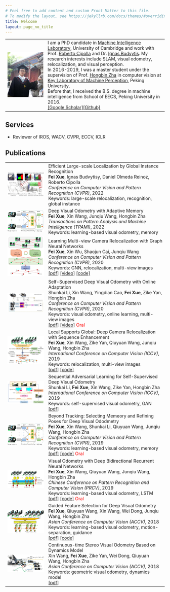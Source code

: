 ```yaml
---
# Feel free to add content and custom Front Matter to this file.
# To modify the layout, see https://jekyllrb.com/docs/themes/#overriding-theme-defaults
title: Welcome
layout: page_no_title
---
```

<table style="border:0px">
<tr style="border:0px">
	<td style="border:0px">
		<img src="assets/images/fei.JPG" width="600px"/>
	</td>
	<td style="border:0px">
		I am a PhD candidate in <a href="http://mi.eng.cam.ac.uk/">Machine Intelligence Laboratory</a>, University of Cambridge and work with Prof. <a href="https://mi.eng.cam.ac.uk/~cipolla/biography.htm"> Roberto Cipolla</a> and Dr. <a href="http://mi.eng.cam.ac.uk/~ib255/"> Ignas Budvytis</a>. My research interests include SLAM, visual odometry, relocalization, and visual perception.<br>
	    In 2016-2019, I was a master student under the supervision of Prof. <a href="http://www.cis.pku.edu.cn/vision/Visual&Robot/people/zha%20hongbin/zha%20hongbin.htm">Hongbin Zha</a> in computer vision at <a href="http://www.klmp.pku.edu.cn/">Key Laboratory of Machine Perception</a>, Peking University.<br>
		Before that, I received the B.S. degree in machine intelligence from School of EECS, Peking University in 2016.<br>
		<a href="https://scholar.google.ca/citations?user=G2sYDPkAAAAJ&hl=en">[Google Scholar]</a><a href="https://github.com/feixue94">[Github]</a>
	</td>
</tr>
</table>

## Services
* Reviewer of IROS, WACV, CVPR, ECCV, ICLR 


## Publications
<table style="border:0px">

<tr style="border:0px">
	<td style="border:0px">
		<img src="assets/images/lbr.JPG" width="200px"/>
	</td>
	<td style="border:0px">
		Efficient Large-scale Localization by Global Instance Recognition<br>
		<b>Fei Xue</b>, Ignas Budvytisy, Daniel Olmeda Reinoz, Roberto Cipolla<br>
		<i>Conference on Computer Vision and Pattern Recognition (CVPR)</i>, 2022<br>
		Keywords: large-scale relocalization, recognition, global instance<br>
	</td>
</tr>

<tr style="border:0px">
	<td style="border:0px">
		<img src="assets/images/beyondtracking.jpg" width="200px"/>
	</td>
	<td style="border:0px">
		Deep Visual Odometry with Adaptive Memory<br>
		<b>Fei Xue</b>, Xin Wang, Junqiu Wang, Hongbin Zha<br>
		<i>Transactions on Pattern Analysis and Machine Intelligence (TPAMI)</i>, 2022<br>
		Keywords: learning-based visual odometry, memory<br>
	</td>
</tr>

<tr style="border:0px">
	<td style="border:0px">
		<img src="assets/images/glnet.JPG" width="200px"/>
	</td>
	<td style="border:0px">
		Learning Multi-view Camera Relocalization with Graph Neural Networks<br>
		<b>Fei Xue</b>, Xin Wu, Shaojun Cai, Junqiu Wang<br>
		<i>Conference on Computer Vision and Pattern Recognition (CVPR)</i>, 2020<br>
		Keywords: GNN, relocalization, multi-view images<br>
		<a href="https://openaccess.thecvf.com/content_CVPR_2020/papers/Xue_Learning_Multi-View_Camera_Relocalization_With_Graph_Neural_Networks_CVPR_2020_paper.pdf">[pdf]</a>
		<a href="https://www.youtube.com/watch?v=WJ4b3fVNHLo">[video]</a>
		<a href="https://feixue94.github.io/">[code]</a>
	</td>
</tr>

<tr style="border:0px">
	<td style="border:0px">
		<img src="assets/images/online.JPG" width="200px"/>
	</td>
	<td style="border:0px">
		Self-Supervised Deep Visual Odometry with Online Adaptation<br>
		Shunkai Li, Xin Wang, Yingdian Cao, <b>Fei Xue</b>,  Zike Yan, Hongbin Zha<br>
		<i>Conference on Computer Vision and Pattern Recognition (CVPR)</i>, 2020<br>
		Keywords: visual odometry, online learning, multi-view images<br>
		<a href="https://arxiv.org/pdf/2005.06136.pdf">[pdf]</a>
		<a href="https://www.youtube.com/watch?v=yK9M5giH84w">[video]</a>
		<span style="color:red">Oral</span>
	</td>
</tr>


<tr style="border:0px">
	<td style="border:0px">
		<img src="assets/images/local.JPG" width="200px"/>
	</td>
	<td style="border:0px">
		Local Supports Global: Deep Camera Relocalization with Sequence Enhancement<br>
		<b>Fei Xue</b>, Xin Wang, Zike Yan, Qiuyuan Wang, Junqiu Wang, Hongbin Zha<br>
		<i>International Conference on Computer Vision (ICCV)</i>, 2019<br>
		Keywords: relocalization, multi-view images<br>
		<a href="https://arxiv.org/pdf/1908.04391.pdf">[pdf]</a>
		<a href="https://feixue94.github.io/">[code]</a>
	</td>
</tr>

<tr style="border:0px">
	<td style="border:0px">
		<img src="assets/images/sequential.JPG" width="200px"/>
	</td>
	<td style="border:0px">
		Sequential Adversarial Learning for Self-Supervised Deep Visual Odometry<br>
		Shunkai Li, <b>Fei Xue</b>, Xin Wang, Zike Yan, Hongbin Zha<br>
		<i>International Conference on Computer Vision (ICCV)</i>, 2019<br>
		Keywords: self-supervised visual odometry, GAN<br>
		<a href="https://arxiv.org/pdf/1908.08704.pdf">[pdf]</a>
	</td>
</tr>

<tr style="border:0px">
	<td style="border:0px">
		<img src="assets/images/beyondtracking.jpg" width="200px"/>
	</td>
	<td style="border:0px">
		Beyond Tracking: Selecting Memeory and Refining Poses for Deep Visual Ododmetry<br>
		<b>Fei Xue</b>, Xin Wang, Shunkai Li, Qiuyuan Wang, Junqiu Wang, Hongbin Zha<br>
		<i>Conference on Computer Vision and Pattern Recognition (CVPR)</i>, 2019<br>
		Keywords: learning-based visual odometry, memory<br>
		<a href="https://arxiv.org/pdf/1904.01892.pdf">[pdf]</a>
		<a href="https://feixue94.github.io/">[code]</a>
		<span style="color:red">Oral</span>
	</td>
</tr>

<tr style="border:0px">
	<td style="border:0px">
		<img src="assets/images/brnnvo.JPG" width="200px"/>
	</td>
	<td style="border:0px">
		Visual Odometry with Deep Bidirectional Recurrent Neural Networks<br>
		<b>Fei Xue</b>, Xin Wang, Qiuyuan Wang, Junqiu Wang, Hongbin Zha<br>
		<i>Chinese Conference on Pattern Recognition and Computer Vision (PRCV)</i>, 2019<br>
		Keywords: learning-based visual odometry, LSTM<br>
		<a href="https://link.springer.com/chapter/10.1007/978-3-030-31726-3_20">[pdf]</a>
		<a href="https://feixue94.github.io/">[code]</a>
		<span style="color:red">Oral</span>
	</td>
</tr>

<tr style="border:0px">
	<td style="border:0px">
		<img src="assets/images/guidedfeature.JPG" width="200px"/>
	</td>
	<td style="border:0px">
		Guided Feature Selection for Deep Visual Odometry<br>
		<b>Fei Xue</b>, Qiuyuan Wang, Xin Wang, Wei Dong, Junqiu Wang, Hongbin Zha<br>
		<i>Asian Conference on Computer Vision (ACCV)</i>, 2018<br>
		Keywords: learning-based visual odometry, motion-separation, guidance<br>
		<a href="https://arxiv.org/pdf/1811.09935.pdf">[pdf]</a>
		<a href="https://feixue94.github.io/">[code]</a>
	</td>
</tr>
<tr style="border:0px">
	<td style="border:0px">
		<img src="assets/images/continuoustime.jpg" width="200px"/>
	</td>
	<td style="border:0px">
		Continuous-time Stereo Visual Odometry Based on Dynamics Model<br>
		Xin Wang, <b>Fei Xue</b>, Zike Yan, Wei Dong, Qiuyuan Wang, Hongbin Zha<br>
		<i>Asian Conference on Computer Vision (ACCV)</i>, 2018<br>
		Keywords: geometric visual odometry, dynamics model<br>
		<a href="https://www.researchgate.net/publication/332103736_Continuous-time_Stereo_Visual_Odometry_Based_on_Dynamics_Model">[pdf]</a>
	</td>
</tr>
</table>